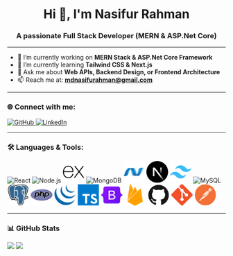 <h1 align="center">Hi 👋, I'm Nasifur Rahman</h1>
<h3 align="center">A passionate Full Stack Developer (MERN & ASP.Net Core)</h3>

---

- 🔭 I’m currently working on **MERN Stack & ASP.Net Core Framework**
- 🌱 I’m currently learning **Tailwind CSS & Next.js**
- 💬 Ask me about **Web APIs, Backend Design, or Frontend Architecture**
- 📫 Reach me at: **mdnasifurahman@gmail.com**

---

### 🌐 Connect with me:
<p align="left">
  <a href="https://github.com/Nasif09" target="_blank">
    <img src="https://img.shields.io/badge/GitHub-%2312100E.svg?style=for-the-badge&logo=github&logoColor=white" alt="GitHub"/>
  </a>
  <a href="https://www.linkedin.com/in/iamnasifur/" target="_blank">
    <img src="https://img.shields.io/badge/LinkedIn-%230077B5.svg?style=for-the-badge&logo=linkedin&logoColor=white" alt="LinkedIn"/>
  </a>
</p>

---

### 🛠️ Languages & Tools:

<p align="left">
  <img src="https://raw.githubusercontent.com/devicons/devicon/master/icons/react/react-original.gif" alt="React" width="50" height="50"/>
  <img src="https://raw.githubusercontent.com/devicons/devicon/master/icons/nodejs/nodejs-original.gif" alt="Node.js" width="50" height="50"/>
  <img src="https://raw.githubusercontent.com/devicons/devicon/master/icons/express/express-original.svg" alt="Express" width="50" height="50"/>
  <img src="https://raw.githubusercontent.com/devicons/devicon/master/icons/mongodb/mongodb-original.gif" alt="MongoDB" width="50" height="50"/>
  <img src="https://raw.githubusercontent.com/devicons/devicon/master/icons/dot-net/dot-net-original.svg" alt=".NET Core" width="50" height="50"/>
  <img src="https://raw.githubusercontent.com/devicons/devicon/master/icons/nextjs/nextjs-original.svg" alt="Next.js" width="50" height="50"/>
  <img src="https://raw.githubusercontent.com/devicons/devicon/master/icons/tailwindcss/tailwindcss-plain.svg" alt="Tailwind" width="50" height="50"/>
  <img src="https://raw.githubusercontent.com/devicons/devicon/master/icons/mysql/mysql-original.gif" alt="MySQL" width="50" height="50"/>
  <img src="https://raw.githubusercontent.com/devicons/devicon/master/icons/postgresql/postgresql-original.svg" alt="PostgreSQL" width="50" height="50"/>
  <img src="https://raw.githubusercontent.com/devicons/devicon/master/icons/php/php-original.svg" alt="PHP" width="50" height="50"/>
  <img src="https://raw.githubusercontent.com/devicons/devicon/master/icons/jquery/jquery-original.svg" alt="jQuery" width="50" height="50"/>
  <img src="https://raw.githubusercontent.com/devicons/devicon/master/icons/typescript/typescript-original.svg" alt="TypeScript" width="50" height="50"/>
  <img src="https://raw.githubusercontent.com/devicons/devicon/master/icons/bootstrap/bootstrap-original.svg" alt="Bootstrap" width="50" height="50"/>
  <img src="https://raw.githubusercontent.com/devicons/devicon/master/icons/firebase/firebase-plain.svg" alt="Firebase" width="50" height="50"/>
  <img src="https://raw.githubusercontent.com/devicons/devicon/master/icons/github/github-original.svg" alt="GitHub" width="50" height="50"/>
  <img src="https://raw.githubusercontent.com/devicons/devicon/master/icons/git/git-original.svg" alt="Git" width="50" height="50"/>
  <img src="https://raw.githubusercontent.com/devicons/devicon/master/icons/postman/postman-original.svg" alt="Postman" width="50" height="50"/>
</p>

---

### 📊 GitHub Stats

<p align="left">
  <img src="https://github-readme-stats.vercel.app/api?username=Nasif09&show_icons=true&theme=github_dark&hide_border=true" width="48%" />
  <img src="https://github-readme-stats.vercel.app/api/top-langs/?username=Nasif09&layout=compact&theme=github_dark&hide_border=true" width="48%" />
</p>
